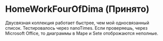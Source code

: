 # HomeWorkFourOfDima (Принято)

Двусвязная коллекция работает быстрее, чем мой односвязанный список. 
Тестировалось через nanoTimes. Если проверяешь, через Microsoft Office, то диаграммы в Mape и Sete отоброжаются неполные. 

